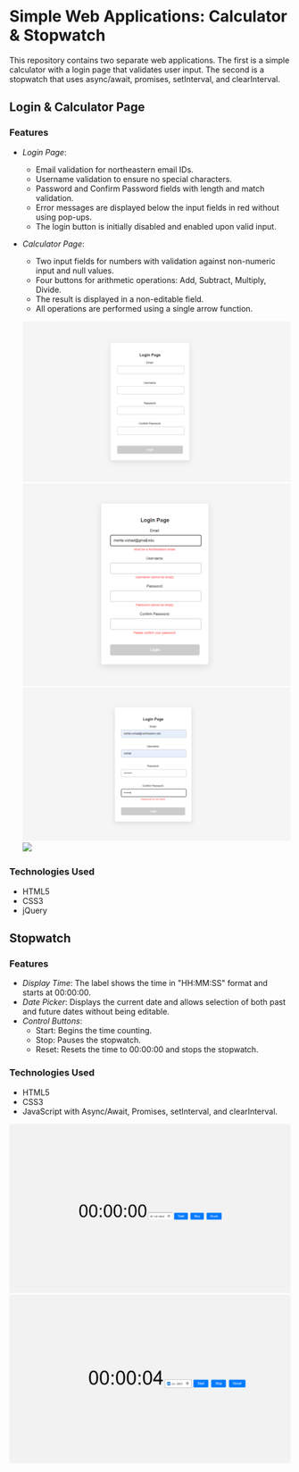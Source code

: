 # Simple Web Applications: Calculator & Stopwatch

This repository contains two separate web applications. The first is a simple calculator with a login page that validates user input. The second is a stopwatch that uses async/await, promises, setInterval, and clearInterval.

## Login & Calculator Page

### Features

- *Login Page*:
  - Email validation for northeastern email IDs.
  - Username validation to ensure no special characters.
  - Password and Confirm Password fields with length and match validation.
  - Error messages are displayed below the input fields in red without using pop-ups.
  - The login button is initially disabled and enabled upon valid input.

- *Calculator Page*:
  - Two input fields for numbers with validation against non-numeric input and null values.
  - Four buttons for arithmetic operations: Add, Subtract, Multiply, Divide.
  - The result is displayed in a non-editable field.
  - All operations are performed using a single arrow function.

  ![](./ss/ss1.PNG)
  ![](./ss/ss2.PNG)
  ![](./ss/ss3.PNG)
  ![](./ss/ss4.PNG)


### Technologies Used

- HTML5
- CSS3
- jQuery



## Stopwatch

### Features

- *Display Time*: The label shows the time in "HH:MM:SS" format and starts at 00:00:00.
- *Date Picker*: Displays the current date and allows selection of both past and future dates without being editable.
- *Control Buttons*: 
  - Start: Begins the time counting.
  - Stop: Pauses the stopwatch.
  - Reset: Resets the time to 00:00:00 and stops the stopwatch.

### Technologies Used

- HTML5
- CSS3
- JavaScript with Async/Await, Promises, setInterval, and clearInterval.

![](./ss/ss5.PNG)
![](./ss/ss6.PNG)